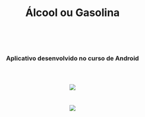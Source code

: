 <h1 align="center">Álcool ou Gasolina<h1>
 <br>
<h3 align="center"> Aplicativo desenvolvido no curso de Android<h3>
<br>
<p align="center">
    <img src="https://img.shields.io/static/v1?label=BUILT%20FOR&message=JAVA&color=orange"><br><br><br>
    <img src="https://user-images.githubusercontent.com/46490801/69565197-327ec780-0f93-11ea-94f5-c22b0f874aa4.PNG" >
</p> 

